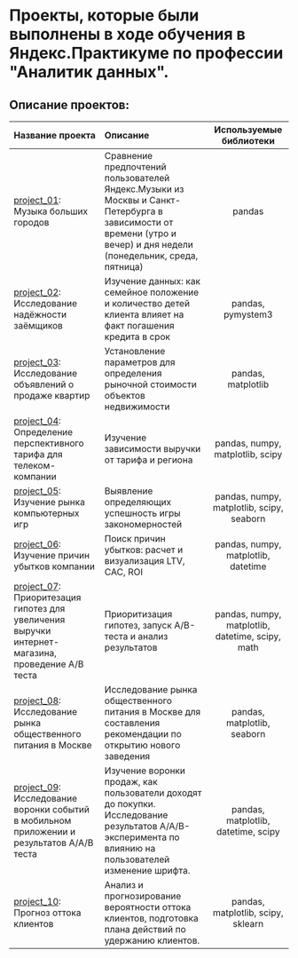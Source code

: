 # **Проекты, которые были выполнены в ходе обучения в Яндекс.Практикуме по профессии "Аналитик данных".**

## **Описание проектов:**

|Название проекта|Описание|Используемые библиотеки|
|:---------------|:-------|:---------------------:|
|[project_01](https://github.com/KseniiaOshchepkova/Yandex.Practicum-Project/tree/main/Проект%2001): Музыка больших городов|Сравнение предпочтений пользователей Яндекс.Музыки из Москвы и Санкт-Петербурга в зависимости от времени (утро и вечер) и дня недели (понедельник, среда, пятница)|pandas|
|[project_02](https://github.com/KseniiaOshchepkova/yandex_practicum_project/tree/main/Проект%2002): Исследование надёжности заёмщиков|Изучение данных: как семейное положение и количество детей клиента влияет на факт погашения кредита в срок|pandas, pymystem3|
|[project_03](https://github.com/KseniiaOshchepkova/yandex_practicum_project/tree/main/Проект%2003): Исследование объявлений о продаже квартир|Установление параметров для определения рыночной стоимости объектов недвижимости|pandas, matplotlib|
|[project_04](https://github.com/KseniiaOshchepkova/yandex_practicum_project/tree/main/Проект%2004): Определение перспективного тарифа для телеком-компании|Изучение зависимости выручки от тарифа и региона|pandas, numpy, matplotlib, scipy|
|[project_05](https://github.com/KseniiaOshchepkova/yandex_practicum_project/tree/main/Проект%2005): Изучение рынка компьютерных игр|Выявление определяющих успешность игры закономерностей|pandas, numpy, matplotlib, scipy, seaborn|
|[project_06](https://github.com/KseniiaOshchepkova/yandex_practicum_project/tree/main/Проект%2006): Изучение причин убытков компании|Поиск причин убытков: расчет и визуализация LTV, CAC, ROI|pandas, numpy, matplotlib, datetime|
|[project_07](https://github.com/KseniiaOshchepkova/yandex_practicum_project/tree/main/Проект%2007): Приоритезация гипотез для увеличения выручки интернет-магазина, проведение А/В теста|Приоритизация гипотез, запуск A/B-теста и анализ результатов|pandas, numpy, matplotlib, datetime, scipy, math|
|[project_08](https://github.com/KseniiaOshchepkova/yandex_practicum_project/tree/main/Проект%2008): Исследование рынка общественного питания в Москве|Исследование рынка общественного питания в Москве для составления рекомендации по открытию нового заведения|pandas, matplotlib, seaborn|
|[project_09](https://github.com/KseniiaOshchepkova/yandex_practicum_project/tree/main/Проект%2009): Исследование воронки событий в мобильном приложении и результатов А/А/В теста|Изучение воронки продаж, как пользователи доходят до покупки. Исследование результатов A/A/B-эксперимента по влиянию на пользователей изменение шрифта.|pandas, matplotlib, datetime, scipy|
|[project_10](https://github.com/KseniiaOshchepkova/yandex_practicum_project/tree/main/Проект%2010): Прогноз оттока клиентов|Анализ и прогнозирование вероятности оттока клиентов, подготовка плана действий по удержанию клиентов.|pandas, matplotlib, scipy, sklearn|
